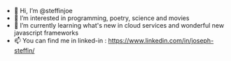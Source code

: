 - 👋 Hi, I’m @steffinjoe
- 👀 I’m interested in programming, poetry, science and movies
- 🌱 I’m currently learning what's new in cloud services and wonderful new javascript frameworks
- 📫 You can find me in linked-in : https://www.linkedin.com/in/joseph-steffin/
